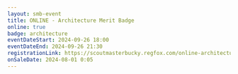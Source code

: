 ```yaml
---
layout: smb-event
title: ONLINE - Architecture Merit Badge
online: true
badge: architecture
eventDateStart: 2024-09-26 18:00
eventDateEnd: 2024-09-26 21:30
registrationLink: https://scoutmasterbucky.regfox.com/online-architecture-merit-badge-2024-09-26pm
onSaleDate: 2024-08-01 0:05
---
```


